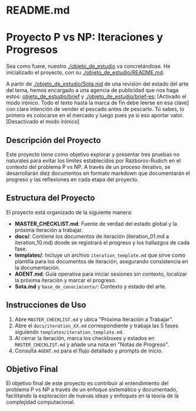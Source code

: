 # README.md

# Proyecto P vs NP: Iteraciones y Progresos

Sea como fuere, nuestro [./objeto_de_estudio](./objeto_de_estudio/) va concretándose. He inicializado el proyecto, con su [./objeto_de_estudio/README.md](./objeto_de_estudio/README.md).

A partir de [./objeto_de_estudio/Sota.md](./objeto_de_estudio/Sota.md) de una revisión del estado del arte del tema, hemos encargado a una agencia de publicidad que nos haga estos: [objeto_de_estudio/brief](./objeto_de_estudio/BRIEF.md) y [./objeto_de_estudio/brief-es](./objeto_de_estudio/BRIEF2.md); [Activado el modo irónico. Todo el texto hasta la marca de fin debe leerse en esa clave] con clara intención de vender el pescado antes de pescarlo. Tú sabes, lo primero es colocarse en el mercado y luego pues ya si eso aportar valor.[Desactivado el modo irónico]

## Descripción del Proyecto

Este proyecto tiene como objetivo explorar y presentar tres pruebas no naturales para evitar los límites establecidos por Razborov-Rudich en el contexto del problema P vs NP. A través de un proceso iterativo, se desarrollarán diez documentos en formato markdown que documentarán el progreso y las reflexiones en cada etapa del proyecto.

## Estructura del Proyecto

El proyecto está organizado de la siguiente manera:

- **MASTER_CHECKLIST.md**: Fuente de verdad del estado global y la próxima iteración a trabajar.
- **docs/**: Contiene los documentos de iteración (iteration_01.md a iteration_10.md) donde se registrará el progreso y los hallazgos de cada fase.
- **templates/**: Incluye un archivo `iteration_template.md` que sirve como plantilla para los documentos de iteración, asegurando consistencia en la documentación.
- **AGENT.md**: Guía operativa para iniciar sesiones sin contexto, localizar la próxima iteración y marcar el progreso.
- **Sota.md** y `base_de_conocimiento/`: Contexto y estado del arte.

## Instrucciones de Uso

1. Abre `MASTER_CHECKLIST.md` y ubica "Próxima Iteración a Trabajar".
2. Abre el `docs/iteration_XX.md` correspondiente y trabaja las 5 fases siguiendo `templates/iteration_template.md`.
3. Al cerrar la iteración, marca los checkboxes y estados en `MASTER_CHECKLIST.md` y añade una nota en "Notas de Progreso".
4. Consulta `AGENT.md` para el flujo detallado y prompts de inicio.

## Objetivo Final

El objetivo final de este proyecto es contribuir al entendimiento del problema P vs NP a través de un enfoque sistemático y documentado, facilitando la exploración de nuevas ideas y enfoques en la teoría de la complejidad computacional.
